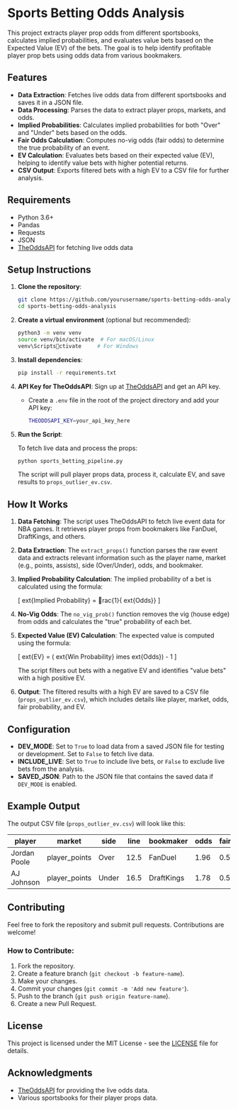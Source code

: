 
# Sports Betting Odds Analysis

This project extracts player prop odds from different sportsbooks, calculates implied probabilities, and evaluates value bets based on the Expected Value (EV) of the bets. The goal is to help identify profitable player prop bets using odds data from various bookmakers.

## Features

- **Data Extraction**: Fetches live odds data from different sportsbooks and saves it in a JSON file.
- **Data Processing**: Parses the data to extract player props, markets, and odds.
- **Implied Probabilities**: Calculates implied probabilities for both "Over" and "Under" bets based on the odds.
- **Fair Odds Calculation**: Computes no-vig odds (fair odds) to determine the true probability of an event.
- **EV Calculation**: Evaluates bets based on their expected value (EV), helping to identify value bets with higher potential returns.
- **CSV Output**: Exports filtered bets with a high EV to a CSV file for further analysis.

## Requirements

- Python 3.6+
- Pandas
- Requests
- JSON
- [TheOddsAPI](https://theoddsapi.com/) for fetching live odds data

## Setup Instructions

1. **Clone the repository**:

   ```bash
   git clone https://github.com/yourusername/sports-betting-odds-analysis.git
   cd sports-betting-odds-analysis
   ```

2. **Create a virtual environment** (optional but recommended):

   ```bash
   python3 -m venv venv
   source venv/bin/activate  # For macOS/Linux
   venv\Scriptsctivate     # For Windows
   ```

3. **Install dependencies**:

   ```bash
   pip install -r requirements.txt
   ```

4. **API Key for TheOddsAPI**: Sign up at [TheOddsAPI](https://theoddsapi.com/) and get an API key. 
   
   - Create a `.env` file in the root of the project directory and add your API key:
     
     ```bash
     THEODDSAPI_KEY=your_api_key_here
     ```

5. **Run the Script**: 

   To fetch live data and process the props:

   ```bash
   python sports_betting_pipeline.py
   ```

   The script will pull player props data, process it, calculate EV, and save results to `props_outlier_ev.csv`.

## How It Works

1. **Data Fetching**: 
   The script uses TheOddsAPI to fetch live event data for NBA games. It retrieves player props from bookmakers like FanDuel, DraftKings, and others.

2. **Data Extraction**: 
   The `extract_props()` function parses the raw event data and extracts relevant information such as the player name, market (e.g., points, assists), side (Over/Under), odds, and bookmaker.

3. **Implied Probability Calculation**:
   The implied probability of a bet is calculated using the formula:

   \[
   	ext{Implied Probability} = rac{1}{	ext{Odds}}
   \]

4. **No-Vig Odds**: 
   The `no_vig_prob()` function removes the vig (house edge) from odds and calculates the "true" probability of each bet.

5. **Expected Value (EV) Calculation**: 
   The expected value is computed using the formula:

   \[
   	ext{EV} = (	ext{Win Probability} 	imes 	ext{Odds}) - 1
   \]

   The script filters out bets with a negative EV and identifies "value bets" with a high positive EV.

6. **Output**: 
   The filtered results with a high EV are saved to a CSV file (`props_outlier_ev.csv`), which includes details like player, market, odds, fair probability, and EV.

## Configuration

- **DEV_MODE**: Set to `True` to load data from a saved JSON file for testing or development. Set to `False` to fetch live data.
- **INCLUDE_LIVE**: Set to `True` to include live bets, or `False` to exclude live bets from the analysis.
- **SAVED_JSON**: Path to the JSON file that contains the saved data if `DEV_MODE` is enabled.

## Example Output

The output CSV file (`props_outlier_ev.csv`) will look like this:

| player       | market          | side | line  | bookmaker   | odds | fair_prob | ev     | flag  |
|--------------|-----------------|------|-------|-------------|------|-----------|--------|-------|
| Jordan Poole | player_points   | Over | 12.5  | FanDuel     | 1.96 | 0.5125    | 0.022  | 🔥 VALUE |
| AJ Johnson   | player_points   | Under| 16.5  | DraftKings  | 1.78 | 0.5334    | 0.018  |       |

## Contributing

Feel free to fork the repository and submit pull requests. Contributions are welcome!

### How to Contribute:

1. Fork the repository.
2. Create a feature branch (`git checkout -b feature-name`).
3. Make your changes.
4. Commit your changes (`git commit -m 'Add new feature'`).
5. Push to the branch (`git push origin feature-name`).
6. Create a new Pull Request.

## License

This project is licensed under the MIT License - see the [LICENSE](LICENSE) file for details.

## Acknowledgments

- [TheOddsAPI](https://theoddsapi.com/) for providing the live odds data.
- Various sportsbooks for their player props data.
